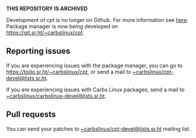 **THIS REPOSITORY IS ARCHIVED**

Development of cpt is no longer on Github. For more information see [here].
Package manager is now being developed on <https://git.sr.ht/~carbslinux/cpt>.

[here]: https://carbslinux.org/blog/20210303.html#switching-to-sourcehut

Reporting issues
----------------

If you are experiencing issues with the package manager, you can go to
<https://todo.sr.ht/~carbslinux/cpt>, or send a mail to
[~carbslinux/cpt-devel@lists.sr.ht].

If you are experiencing issues with Carbs Linux packages, send a mail to
[~carbslinux/carbslinux-devel@lists.sr.ht].

Pull requests
-------------

You can send your patches to [~carbslinux/cpt-devel@lists.sr.ht] mailing list.

[~carbslinux/cpt-devel@lists.sr.ht]: mailto:~carbslinux/cpt-devel@lists.sr.ht
[~carbslinux/carbslinux-devel@lists.sr.ht]: mailto:~carbslinux/carbslinux-devel@lists.sr.ht


